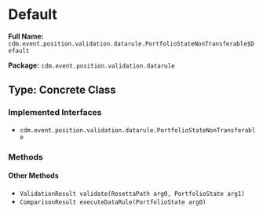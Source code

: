 # Default

**Full Name:** `cdm.event.position.validation.datarule.PortfolioStateNonTransferable$Default`

**Package:** `cdm.event.position.validation.datarule`

## Type: Concrete Class

### Implemented Interfaces

- `cdm.event.position.validation.datarule.PortfolioStateNonTransferable`

### Methods

#### Other Methods

- `ValidationResult validate(RosettaPath arg0, PortfolioState arg1)`
- `ComparisonResult executeDataRule(PortfolioState arg0)`

